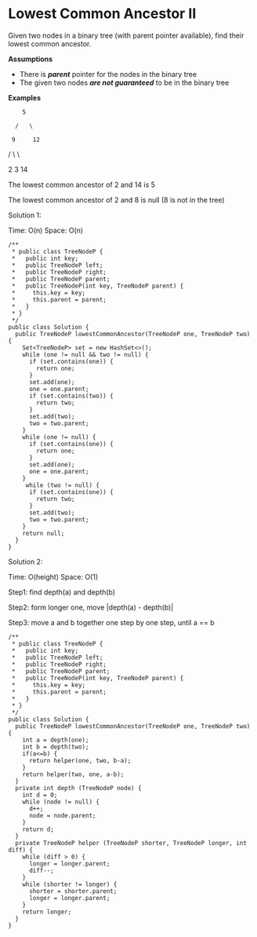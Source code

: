 # Lowest Common Ancestor II

Given two nodes in a binary tree \(with parent pointer available\), find their lowest common ancestor.

**Assumptions**

* There is _**parent**_ pointer for the nodes in the binary tree
* The given two nodes _**are not guaranteed**_ to be in the binary tree

**Examples**

        5

      /   \

     9     12

   /  \      \

  2    3      14

The lowest common ancestor of 2 and 14 is 5

The lowest common ancestor of 2 and 8 is null \(8 is not in the tree\)

Solution 1:

Time: O\(n\)  Space: O\(n\)

```text
/**
 * public class TreeNodeP {
 *   public int key;
 *   public TreeNodeP left;
 *   public TreeNodeP right;
 *   public TreeNodeP parent;
 *   public TreeNodeP(int key, TreeNodeP parent) {
 *     this.key = key;
 *     this.parent = parent;
 *   }
 * }
 */
public class Solution {
  public TreeNodeP lowestCommonAncestor(TreeNodeP one, TreeNodeP two) {
    Set<TreeNodeP> set = new HashSet<>();
    while (one != null && two != null) {
      if (set.contains(one)) {
        return one;
      }
      set.add(one);
      one = one.parent;
      if (set.contains(two)) {
        return two;
      }
      set.add(two);
      two = two.parent;
    }
    while (one != null) {
      if (set.contains(one)) {
        return one;
      } 
      set.add(one);
      one = one.parent;
    }
     while (two != null) {
      if (set.contains(one)) {
        return two;
      } 
      set.add(two);
      two = two.parent;
    }
    return null;
  }
}
```

Solution 2:

Time: O\(height\)   Space: O\(1\)

Step1: find depth\(a\) and depth\(b\)

Step2: form longer one, move \|depth\(a\) - depth\(b\)\|

Step3: move a and b together one step by one step, until a == b

```text
/**
 * public class TreeNodeP {
 *   public int key;
 *   public TreeNodeP left;
 *   public TreeNodeP right;
 *   public TreeNodeP parent;
 *   public TreeNodeP(int key, TreeNodeP parent) {
 *     this.key = key;
 *     this.parent = parent;
 *   }
 * }
 */
public class Solution {
  public TreeNodeP lowestCommonAncestor(TreeNodeP one, TreeNodeP two) {
    int a = depth(one);
    int b = depth(two);
    if(a<=b) {
      return helper(one, two, b-a);
    } 
    return helper(two, one, a-b);
  }
  private int depth (TreeNodeP node) {
    int d = 0;
    while (node != null) {
      d++;
      node = node.parent;
    }
    return d;
  }
  private TreeNodeP helper (TreeNodeP shorter, TreeNodeP longer, int diff) {
    while (diff > 0) {
      longer = longer.parent;
      diff--;
    }
    while (shorter != longer) {
      shorter = shorter.parent;
      longer = longer.parent;
    }
    return longer;
  }
}
```







